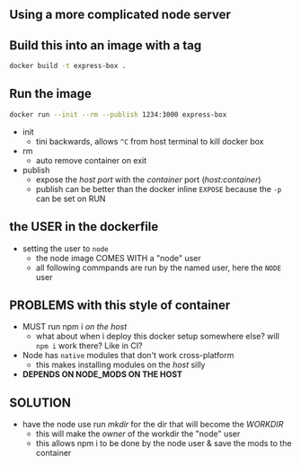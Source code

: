 ## Using a more complicated node server

## Build this into an image with a tag

```bash
docker build -t express-box .
```

## Run the image

```bash
docker run --init --rm --publish 1234:3000 express-box
```

- init
  - tini backwards, allows `^C` from host terminal to kill docker box
- rm
  - auto remove container on exit
- publish
  - expose the _host port_ with the _container_ port (_host:container_)
  - publish can be better than the docker inline `EXPOSE` because the `-p` can be set on RUN

## the USER in the dockerfile
- setting the user to `node`
  - the node image COMES WITH a "node" user
  - all following commpands are run by the named user, here the `NODE` user


## PROBLEMS with this style of container

- MUST run npm i _on the host_
  - what about when i deploy this docker setup somewhere else? will `npm i` work there? Like in CI?
- Node has `native` modules that don't work cross-platform
  - this makes installing modules on the _host_ silly
- **DEPENDS ON NODE_MODS ON THE HOST**

## SOLUTION

- have the node use run _mkdir_ for the dir that will become the _WORKDIR_
  - this will make the _owner_ of the workdir the "node" user
  - this allows npm i to be done by the node user & save the mods to the container

